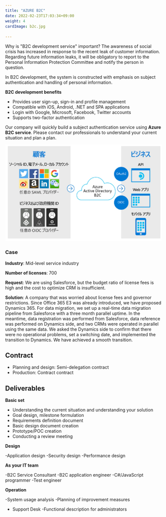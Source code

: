 ```yaml
---
title: "AZURE B2C"
date: 2022-02-23T17:03:34+09:00
weight: 4
cardImage: b2c.jpg

---
```


Why is "B2C development service" important? The awareness of social crisis has increased in response to the recent leak of customer information. Regarding future information leaks, it will be obligatory to report to the Personal Information Protection Committee and notify the person in question.

In B2C development, the system is constructed with emphasis on subject authentication and handling of personal information.

**B2C development benefits**

- Provides user sign-up, sign-in and profile management
- Compatible with iOS, Android, .NET and SPA applications
- Login with Google, Microsoft, Facebook, Twitter accounts
- Supports two-factor authentication

Our company will quickly build a subject authentication service using **Azure B2C service**. Please contact our professionals to understand your current situation and plan a plan.

![ Image is not Available !](azure-b2c.webp)

### Case

**Industry**: Mid-level service industry

**Number of licenses**: 700

**Request**: We are using Salesforce, but the budget ratio of license fees is high and the cost to optimize CRM is insufficient.

**Solution**: A company that was worried about license fees and governor restrictions. Since Office 365 E3 was already introduced, we have proposed Dynamics 365. For data migration, we set up a real-time data migration pipeline from Salesforce with a three month parallel uptime. In the meantime, data registration was performed from Salesforce, data reference was performed on Dynamics side, and two CRMs were operated in parallel using the same data. We asked the Dynamics side to confirm that there were no operational problems, set a switching date, and implemented the transition to Dynamics. We have achieved a smooth transition.

## Contract

- Planning and design: Semi-delegation contract
- Production: Contract contract

## Deliverables

**Basic set**

- Understanding the current situation and understanding your solution
- Goal design, milestone formulation
- Requirements definition document
- Basic design document creation
- Prototype/POC creation
- Conducting a review meeting



**Design**

-Application design
-Security design
-Performance design

**As your IT team**

-B2C Service Consultant
-B2C application engineer
-C#/JavaScript programmer
-Test engineer

**Operation**

-System usage analysis
-Planning of improvement measures
- Support Desk
-Functional description for administrators
